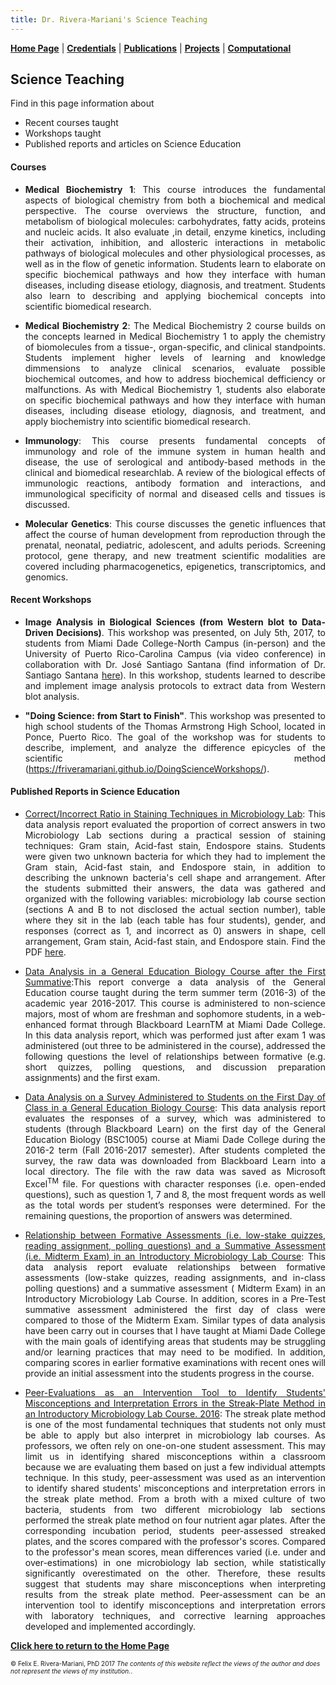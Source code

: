 ```yaml
---
title: Dr. Rivera-Mariani's Science Teaching
---
```

<!-- Global site tag (gtag.js) - Google Analytics -->
<script async src="https://www.googletagmanager.com/gtag/js?id=UA-103557590-4"></script>
<script>
  window.dataLayer = window.dataLayer || [];
  function gtag(){dataLayer.push(arguments);}
  gtag('js', new Date());

  gtag('config', 'UA-103557590-4');
</script>

[**Home Page**](http://www.friveram.com/) | [**Credentials**](http://www.friveram.com/about) | [**Publications**](http://www.friveram.com/publications) | [**Projects**](http://www.friveram.com/projects) | [**Computational**](http://www.friveram.com/compbio)  

## Science Teaching 

Find in this page information about 

- Recent courses taught
- Workshops taught 
- Published reports and articles on Science Education

#### Courses

<ul>
<li><div style="text-align:justify"><p>	<strong>Medical Biochemistry 1</strong>: This course introduces the fundamental aspects of biological chemistry from both a biochemical and medical perspective. The course overviews the structure, function, and metabolism of biological molecules: carbohydrates, fatty acids, proteins and nucleic acids. It also evaluate ,in detail, enzyme kinetics, including their activation, inhibition, and allosteric interactions in metabolic pathways of biological molecules and other physiological processes, as well as in the flow of genetic information. Students learn to elaborate on specific biochemical pathways and how they interface with human diseases, including disease etiology, diagnosis, and treatment. Students also learn to describing and applying biochemical concepts into scientific biomedical research.</p></div></li> 
</ul>

<ul>
<li><div style="text-align:justify"><p>	<strong>Medical Biochemistry 2</strong>: The Medical Biochemistry 2 course builds on the concepts learned in Medical Biochemistry 1 to apply the chemistry of biomolecules from a tissue-, organ-specific, and clinical standpoints. Students implement higher levels of learning and knowledge dimmensions to analyze clinical scenarios, evaluate possible biochemical outcomes, and how to address biochemical defficiency or malfunctions. As with Medical Biochemistry 1, students also elaborate on specific biochemical pathways and how they interface with human diseases, including disease etiology, diagnosis, and treatment, and apply biochemistry into scientific biomedical research.</p></div></li> 
</ul>

<ul>
<li><div style="text-align:justify"><p>	<strong>Immunology</strong>: This course presents fundamental concepts of immunology and role of the immune system in human health and disease, the use of serological and antibody-based methods in the clinical and biomedical researchlab. A review of the biological effects of immunologic reactions, antibody formation and interactions, and immunological specificity of normal and diseased cells and tissues is discussed.</p></div></li> 
</ul>

<ul>
<li><div style="text-align:justify"><p>	<strong>Molecular Genetics</strong>: This course discusses the genetic influences that affect the course of human development from reproduction through the prenatal, neonatal, pediatric, adolescent, and adults periods. Screening protocol, gene therapy, and new treatment scientific modalities are covered including pharmacogenetics, epigenetics, transcriptomics, and genomics.</p></div></li> 
</ul>

#### Recent Workshops 

<ul>
<li><div style="text-align:justify"><p><strong>Image Analysis in Biological Sciences (from Western blot to Data-Driven Decisions)</strong>. This workshop was presented, on July 5th, 2017, to students from  Miami Dade College-North Campus (in-person) and the University of Puerto Rico-Carolina Campus (via video conference) in collaboration with Dr. José Santiago Santana (find information of Dr. Santiago Santana <a href="http://www.uprc.edu/investigacion-ciencias-naturales/" target="_blank">here</a>). In this workshop, students learned to describe and implement image analysis protocols to extract data from Western blot analysis. </p></div></li> 
</ul>

<ul>
<li><div style="text-align:justify"><p><strong>"Doing Science: from Start to Finish"</strong>. This workshop was presented to high school students of the Thomas Armstrong High School, located in Ponce, Puerto Rico. The goal of the workshop was for students to describe, implement, and analyze the difference epicycles of the scientific method (<a href="https://friveramariani.github.io/DoingScienceWorkshops/" target="_blank">https://friveramariani.github.io/DoingScienceWorkshops/</a>).</p></div></li> 
</ul>


#### Published Reports in Science Education

<ul>
<li><div style="text-align:justify"><p><a href="http://dx.doi.org/10.13140/RG.2.2.31839.66721" target="_blank">Correct/Incorrect Ratio in Staining Techniques in Microbiology Lab</a>: This data analysis report evaluated the proportion of correct answers in two Microbiology Lab sections during a practical session of staining techniques: Gram stain, Acid-fast stain, Endospore stains. Students were given two unknown bacteria for which they had to implement the Gram stain, Acid-fast stain, and Endospore stain, in addition to describing the unknown bacteria's cell shape and arrangement. After the students submitted their answers, the data was gathered and organized with the following variables: microbiology lab course section (sections A and B to not disclosed the actual section number), table where they sit in the lab (each table has four students), gender, and responses (correct as 1, and incorrect as 0) answers in shape, cell arrangement, Gram stain, Acid-fast stain, and Endospore stain. Find the PDF <a href="https://www.researchgate.net/publication/317510497_CorrectIncorrect_Ratios_in_Staining_Techniques_in_Microbiology_Lab?channel=doi&linkId=593cb263aca272c4d992d2aa&showFulltext=true" target="_blank">here</a>.</p></div></li> 
</ul>

<ul>
<li><div style="text-align:justify"><p><a href="http://rpubs.com/friveramariani/bsc1005_20163" target="_blank">Data Analysis in a General Education Biology Course after the First Summative</a>:This report converge a data analysis of the General Education course taught during the term summer term (2016-3) of the academic year 2016-2017. This course is administered to non-science majors, most of whom are freshman and sophomore students, in a web-enhanced format through Blackboard LearnTM at Miami Dade College. In this data analysis report, which was performed just after exam 1 was administered (out three to be administered in the course), addressed the following questions the level of relationships between formative (e.g. short quizzes, polling questions, and discussion preparation assignments) and the first exam. </p></div></li> 
</ul>

<ul>
<li><div style="text-align:justify"><p><a href="http://rpubs.com/friveramariani/genbioed_survey" target="_blank">Data Analysis on a Survey Administered to Students on the First Day of Class in a General Education Biology Course</a>: This data analysis report evaluates the responses of a survey, which was administered to students (through Blackboard Learn) on the first day of the General Education Biology (BSC1005) course at Miami Dade College during the 2016-2 term (Fall 2016-2017 semester). After students completed the survey, the raw data was downloaded from Blackboard Learn into a local directory. The file with the raw data was saved as Microsoft Excel<sup>TM</sup> file. For questions with character responses (i.e. open-ended questions), such as question 1, 7 and 8, the most frequent words as well as the total words per student’s responses were determined. For the remaining questions, the proportion of answers was determined.</p></div></li> 
</ul>

<ul>
<li><div style="text-align:justify"><p><a href="http://rpubs.com/friveramariani/ml2010L153" target="_blank">Relationship between Formative Assessments (i.e. low-stake quizzes, reading assignment, polling questions) and a Summative Assessment (i.e. Midterm Exam) in an Introductory Microbiology Lab Course</a>: This data analysis report evaluate relationships between formative assessments (low-stake quizzes, reading assignments, and in-class polling questions) and a summative assessment ( Midterm Exam) in an Introductory Microbiology Lab Course. In addition, scores in a Pre-Test summative assessment administered the first day of class were compared to those of the Midterm Exam. Similar types of data analysis have been carry out in courses that I have taught at Miami Dade College with the main goals of identifying areas that students may be struggling and/or learning practices that may need to be modified. In addition, comparing scores in earlier formative examinations with recent ones will provide an initial assessment into the students progress in the course.</p></div></li> 
</ul>

<ul>
<li><div style="text-align:justify"><p><a href="http://dx.doi.org/10.13140/RG.2.1.2693.5921" target="_blank">Peer-Evaluations as an Intervention Tool to Identify Students' Misconceptions and Interpretation Errors in the Streak-Plate Method in an Introductory Microbiology Lab Course. 2016</a>: The streak plate method is one of the most fundamental techniques that students not only must be able to apply but also interpret in microbiology lab courses. As professors, we often rely on one-on-one student assessment. This may limit us in identifying shared misconceptions within a classroom because we are evaluating them based on just a few individual attempts technique. In this study, peer-assessment was used as an intervention to identify shared students' misconceptions and interpretation errors in the streak plate method. From a broth with a mixed culture of two bacteria, students from two different microbiology lab sections performed the streak plate method on four nutrient agar plates. After the corresponding incubation period, students peer-assessed streaked plates, and the scores compared with the professor's scores. Compared to the professor's mean scores, mean differences varied (i.e. under and over-estimations) in one microbiology lab section, while statistically significantly overestimated on the other. Therefore, these results suggest that students may share misconceptions when interpreting results from the streak plate method. Peer-assessment can be an intervention tool to identify misconceptions and interpretation errors with laboratory techniques, and corrective learning approaches developed and implemented accordingly.</p></div></li> 
</ul>

[**Click here to return to the Home Page**](http://www.friveram.com/)

<font size="1">&#169; Felix E. Rivera-Mariani, PhD 2017 <i>The contents of this website reflect the views of the author and does not represent the views of my institution.</i>.</font>